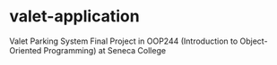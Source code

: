# valet-application
Valet Parking System
Final Project in OOP244 (Introduction to Object-Oriented Programming) at Seneca College
